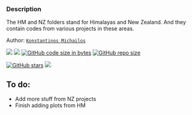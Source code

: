 ### Description
The HM and NZ folders stand for Himalayas and New Zealand. And they contain 
codes from various projects in these areas.

Author: [`Konstantinos Michailos`](https://github.com/kemichai) 

[![](https://img.shields.io/github/last-commit/kemichai/codes_and_stuff)]()
[![](https://img.shields.io/github/commit-activity/m/kemichai/codes_and_stuff)]()
[![GitHub code size in bytes](https://img.shields.io/github/languages/code-size/kemichai/codes_and_stuff)]()
[![GitHub repo size](https://img.shields.io/github/repo-size/kemichai/codes_and_stuff)]()


[![GitHub stars](https://img.shields.io/github/stars/kemichai/codes_and_stuff?style=social)]()
[![](https://img.shields.io/github/forks/kemichai/codes_and_stuff?style=social)]()

## To do: 
* Add more stuff from NZ projects
* Finish adding plots from HM


